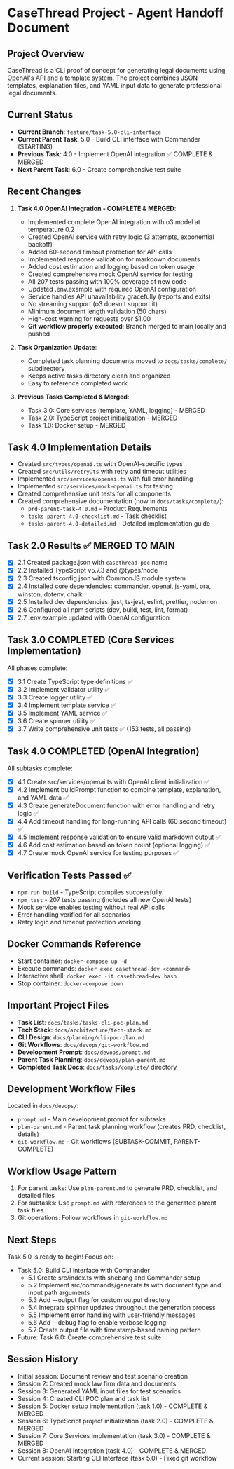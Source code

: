 # CaseThread Project - Agent Handoff Document

## Project Overview
CaseThread is a CLI proof of concept for generating legal documents using OpenAI's API and a template system. The project combines JSON templates, explanation files, and YAML input data to generate professional legal documents.

## Current Status
- **Current Branch**: `feature/task-5.0-cli-interface`
- **Current Parent Task**: 5.0 - Build CLI interface with Commander (STARTING)
- **Previous Task**: 4.0 - Implement OpenAI integration ✅ COMPLETE & MERGED
- **Next Parent Task**: 6.0 - Create comprehensive test suite

## Recent Changes
1. **Task 4.0 OpenAI Integration - COMPLETE & MERGED**:
   - Implemented complete OpenAI integration with o3 model at temperature 0.2
   - Created OpenAI service with retry logic (3 attempts, exponential backoff)
   - Added 60-second timeout protection for API calls
   - Implemented response validation for markdown documents
   - Added cost estimation and logging based on token usage
   - Created comprehensive mock OpenAI service for testing
   - All 207 tests passing with 100% coverage of new code
   - Updated .env.example with required OpenAI configuration
   - Service handles API unavailability gracefully (reports and exits)
   - No streaming support (o3 doesn't support it)
   - Minimum document length validation (50 chars)
   - High-cost warning for requests over $1.00
   - **Git workflow properly executed**: Branch merged to main locally and pushed

2. **Task Organization Update**:
   - Completed task planning documents moved to `docs/tasks/complete/` subdirectory
   - Keeps active tasks directory clean and organized
   - Easy to reference completed work

3. **Previous Tasks Completed & Merged**:
   - Task 3.0: Core services (template, YAML, logging) - MERGED
   - Task 2.0: TypeScript project initialization - MERGED
   - Task 1.0: Docker setup - MERGED

## Task 4.0 Implementation Details
- Created `src/types/openai.ts` with OpenAI-specific types
- Created `src/utils/retry.ts` with retry and timeout utilities
- Implemented `src/services/openai.ts` with full error handling
- Implemented `src/services/mock-openai.ts` for testing
- Created comprehensive unit tests for all components
- Created comprehensive documentation (now in `docs/tasks/complete/`):
  - `prd-parent-task-4.0.md` - Product Requirements
  - `tasks-parent-4.0-checklist.md` - Task checklist
  - `tasks-parent-4.0-detailed.md` - Detailed implementation guide

## Task 2.0 Results ✅ MERGED TO MAIN
- [x] 2.1 Created package.json with `casethread-poc` name
- [x] 2.2 Installed TypeScript v5.7.3 and @types/node
- [x] 2.3 Created tsconfig.json with CommonJS module system
- [x] 2.4 Installed core dependencies: commander, openai, js-yaml, ora, winston, dotenv, chalk
- [x] 2.5 Installed dev dependencies: jest, ts-jest, eslint, prettier, nodemon
- [x] 2.6 Configured all npm scripts (dev, build, test, lint, format)
- [x] 2.7 .env.example updated with OpenAI configuration

## Task 3.0 COMPLETED (Core Services Implementation)
All phases complete:
- [x] 3.1 Create TypeScript type definitions ✅
- [x] 3.2 Implement validator utility ✅
- [x] 3.3 Create logger utility ✅
- [x] 3.4 Implement template service ✅
- [x] 3.5 Implement YAML service ✅
- [x] 3.6 Create spinner utility ✅
- [x] 3.7 Write comprehensive unit tests ✅ (153 tests, all passing)

## Task 4.0 COMPLETED (OpenAI Integration)
All subtasks complete:
- [x] 4.1 Create src/services/openai.ts with OpenAI client initialization ✅
- [x] 4.2 Implement buildPrompt function to combine template, explanation, and YAML data ✅
- [x] 4.3 Create generateDocument function with error handling and retry logic ✅
- [x] 4.4 Add timeout handling for long-running API calls (60 second timeout) ✅
- [x] 4.5 Implement response validation to ensure valid markdown output ✅
- [x] 4.6 Add cost estimation based on token count (optional logging) ✅
- [x] 4.7 Create mock OpenAI service for testing purposes ✅

## Verification Tests Passed ✅
- `npm run build` - TypeScript compiles successfully
- `npm test` - 207 tests passing (includes all new OpenAI tests)
- Mock service enables testing without real API calls
- Error handling verified for all scenarios
- Retry logic and timeout protection working

## Docker Commands Reference
- Start container: `docker-compose up -d`
- Execute commands: `docker exec casethread-dev <command>`
- Interactive shell: `docker exec -it casethread-dev bash`
- Stop container: `docker-compose down`

## Important Project Files
- **Task List**: `docs/tasks/tasks-cli-poc-plan.md`
- **Tech Stack**: `docs/architecture/tech-stack.md`
- **CLI Design**: `docs/planning/cli-poc-plan.md`
- **Git Workflows**: `docs/devops/git-workflow.md`
- **Development Prompt**: `docs/devops/prompt.md`
- **Parent Task Planning**: `docs/devops/plan-parent.md`
- **Completed Task Docs**: `docs/tasks/complete/` directory

## Development Workflow Files
Located in `docs/devops/`:
- `prompt.md` - Main development prompt for subtasks
- `plan-parent.md` - Parent task planning workflow (creates PRD, checklist, details)
- `git-workflow.md` - Git workflows (SUBTASK-COMMIT, PARENT-COMPLETE)

## Workflow Usage Pattern
1. For parent tasks: Use `plan-parent.md` to generate PRD, checklist, and detailed files
2. For subtasks: Use `prompt.md` with references to the generated parent task files
3. Git operations: Follow workflows in `git-workflow.md`

## Next Steps
Task 5.0 is ready to begin! Focus on:
- Task 5.0: Build CLI interface with Commander
  - 5.1 Create src/index.ts with shebang and Commander setup
  - 5.2 Implement src/commands/generate.ts with document type and input path arguments
  - 5.3 Add --output flag for custom output directory
  - 5.4 Integrate spinner updates throughout the generation process
  - 5.5 Implement error handling with user-friendly messages
  - 5.6 Add --debug flag to enable verbose logging
  - 5.7 Create output file with timestamp-based naming pattern
- Future: Task 6.0: Create comprehensive test suite

## Session History
- Initial session: Document review and test scenario creation
- Session 2: Created mock law firm data and documents
- Session 3: Generated YAML input files for test scenarios
- Session 4: Created CLI POC plan and task list
- Session 5: Docker setup implementation (task 1.0) - COMPLETE & MERGED
- Session 6: TypeScript project initialization (task 2.0) - COMPLETE & MERGED
- Session 7: Core Services implementation (task 3.0) - COMPLETE & MERGED
- Session 8: OpenAI Integration (task 4.0) - COMPLETE & MERGED
- Current session: Starting CLI Interface (task 5.0) - Fixed git workflow 